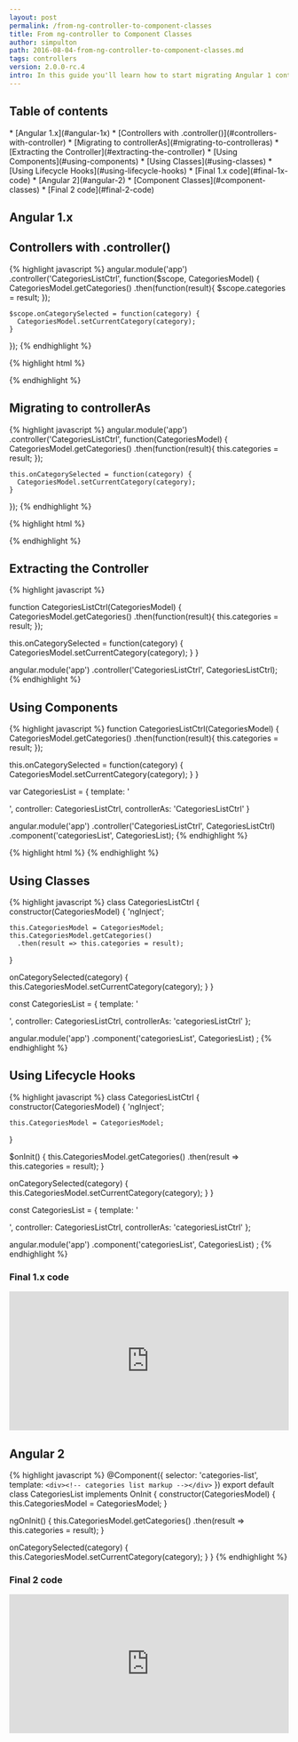 ```yaml
---
layout: post
permalink: /from-ng-controller-to-component-classes
title: From ng-controller to Component Classes
author: simpulton
path: 2016-08-04-from-ng-controller-to-component-classes.md
tags: controllers
version: 2.0.0-rc.4
intro: In this guide you'll learn how to start migrating Angular 1 controllers into Angular 2 component classes.
---
```


## Table of contents

<div class="contents" markdown="1">
* [Angular 1.x](#angular-1x)
  * [Controllers with .controller()](#controllers-with-controller)
  * [Migrating to controllerAs](#migrating-to-controlleras)
  * [Extracting the Controller](#extracting-the-controller)
  * [Using Components](#using-components)
  * [Using Classes](#using-classes)
  * [Using Lifecycle Hooks](#using-lifecycle-hooks)
  * [Final 1.x code](#final-1x-code)
* [Angular 2](#angular-2)
  * [Component Classes](#component-classes)
  * [Final 2 code](#final-2-code)
</div>

## Angular 1.x

## Controllers with .controller()

{% highlight javascript %}
angular.module('app')
  .controller('CategoriesListCtrl', function($scope, CategoriesModel) {
    CategoriesModel.getCategories()
      .then(function(result){
        $scope.categories = result;
      });

    $scope.onCategorySelected = function(category) {
      CategoriesModel.setCurrentCategory(category);
    }
  });
{% endhighlight %}

{% highlight html %}
<div ng-controller="CategoriesListCtrl">
    <!-- categories list markup -->
</div>
{% endhighlight %}

## Migrating to controllerAs

{% highlight javascript %}
angular.module('app')
  .controller('CategoriesListCtrl', function(CategoriesModel) {
    CategoriesModel.getCategories()
      .then(function(result){
        this.categories = result;
      });

    this.onCategorySelected = function(category) {
      CategoriesModel.setCurrentCategory(category);
    }
  });
{% endhighlight %}

{% highlight html %}
<div ng-controller="CategoriesListCtrl as categoriesListCtrl">
    <!-- categories list markup -->
</div>
{% endhighlight %}

## Extracting the Controller

{% highlight javascript %}

function CategoriesListCtrl(CategoriesModel) {
  CategoriesModel.getCategories()
    .then(function(result){
      this.categories = result;
    });

  this.onCategorySelected = function(category) {
    CategoriesModel.setCurrentCategory(category);
  }
}

angular.module('app')
  .controller('CategoriesListCtrl', CategoriesListCtrl);
{% endhighlight %}

## Using Components

{% highlight javascript %}
function CategoriesListCtrl(CategoriesModel) {
  CategoriesModel.getCategories()
    .then(function(result){
      this.categories = result;
    });

  this.onCategorySelected = function(category) {
    CategoriesModel.setCurrentCategory(category);
  }
}

var CategoriesList = {
  template: '<div><!-- categories list markup --></div>',
  controller: CategoriesListCtrl,
  controllerAs: 'CategoriesListCtrl'
}

angular.module('app')
  .controller('CategoriesListCtrl', CategoriesListCtrl)
  .component('categoriesList', CategoriesList);
{% endhighlight %}

{% highlight html %}
<categories-list></categories-list>
{% endhighlight %}

## Using Classes

{% highlight javascript %}
class CategoriesListCtrl {
  constructor(CategoriesModel) {
    'ngInject';

    this.CategoriesModel = CategoriesModel;
    this.CategoriesModel.getCategories()
      .then(result => this.categories = result);
  }

  onCategorySelected(category) {
    this.CategoriesModel.setCurrentCategory(category);
  }
}

const CategoriesList = {
  template: '<div><!-- categories list markup --></div>',
  controller: CategoriesListCtrl,
  controllerAs: 'categoriesListCtrl'
};

angular.module('app')
    .component('categoriesList', CategoriesList)
  ;
{% endhighlight %}

## Using Lifecycle Hooks

{% highlight javascript %}
class CategoriesListCtrl {
  constructor(CategoriesModel) {
    'ngInject';

    this.CategoriesModel = CategoriesModel;
  }

  $onInit() {
    this.CategoriesModel.getCategories()
      .then(result => this.categories = result);
  }

  onCategorySelected(category) {
    this.CategoriesModel.setCurrentCategory(category);
  }
}

const CategoriesList = {
  template: '<div><!-- categories list markup --></div>',
  controller: CategoriesListCtrl,
  controllerAs: 'categoriesListCtrl'
};

angular.module('app')
    .component('categoriesList', CategoriesList)
  ;
{% endhighlight %}

### Final 1.x code

<iframe src="https://embed.plnkr.co/YOUR_URL/" frameborder="0" border="0" cellspacing="0" cellpadding="0" width="100%" height="250"></iframe>

## Angular 2

{% highlight javascript %}
@Component({
  selector: 'categories-list',
  template: `<div><!-- categories list markup --></div>`
})
export default class CategoriesList implements OnInit {
  constructor(CategoriesModel) {
    this.CategoriesModel = CategoriesModel;
  }

  ngOnInit() {
    this.CategoriesModel.getCategories()
      .then(result => this.categories = result);
  }

  onCategorySelected(category) {
    this.CategoriesModel.setCurrentCategory(category);
  }
}
{% endhighlight %}

### Final 2 code

<iframe src="https://embed.plnkr.co/YOUR_URL/" frameborder="0" border="0" cellspacing="0" cellpadding="0" width="100%" height="250"></iframe>
